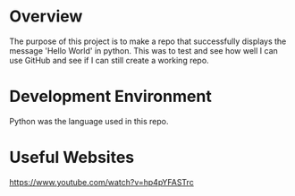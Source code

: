 # Overview

The purpose of this project is to make a repo that successfully displays the message 'Hello World' in python. This was to test and see how well I can use GitHub and see if I can still create a working repo.

# Development Environment

Python was the language used in this repo.

# Useful Websites

https://www.youtube.com/watch?v=hp4pYFASTrc